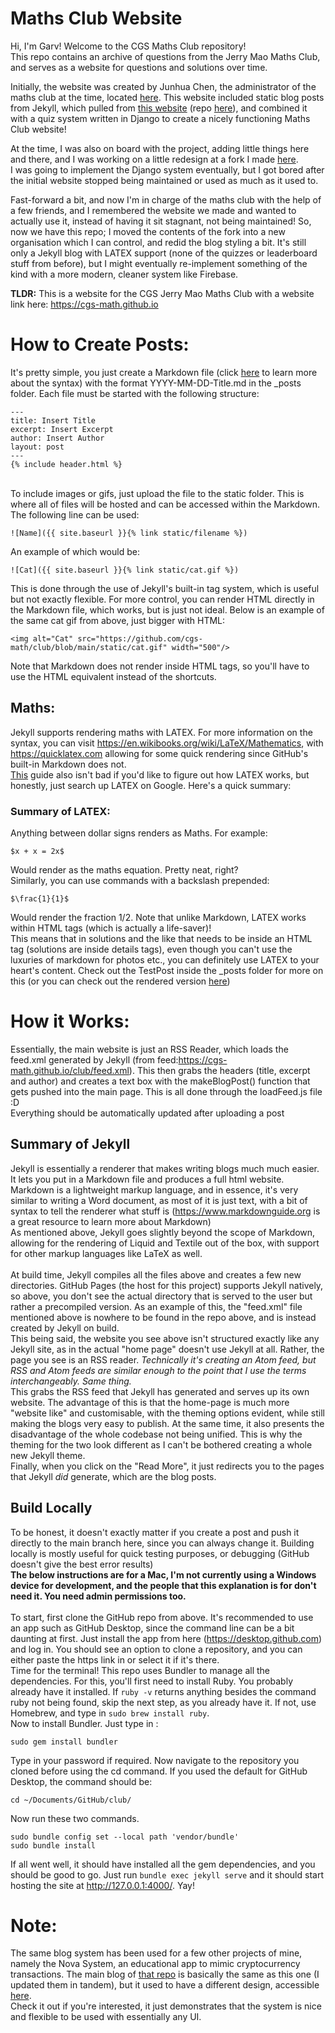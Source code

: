 # Maths Club Website
Hi, I'm Garv! Welcome to the CGS Maths Club repository! <br>
This repo contains an archive of questions from the Jerry Mao Maths Club, and serves as a website for questions and solutions over time. <br>

Initially, the website was created by Junhua Chen, the administrator of the maths club at the time, located [here](https://cgsmathclub.herokuapp.com/).
This website included static blog posts from Jekyll, which pulled from [this website](https://maths-club.github.io) (repo [here](https://github.com/Maths-Club/Maths-Club.github.io)), and combined it with a quiz system written in Django to create a nicely functioning Maths Club website!

At the time, I was also on board with the project, adding little things here and there, and I was working on a little redesign at a fork I made [here](https://github.com/garv-shah/maths-club-test). <br>
I was going to implement the Django system eventually, but I got bored after the initial website stopped being maintained or used as much as it used to.

Fast-forward a bit, and now I'm in charge of the maths club with the help of a few friends, and I remembered the website we made and wanted to actually use it, instead of having it sit stagnant, not being maintained!
So, now we have this repo; I moved the contents of the fork into a new organisation which I can control, and redid the blog styling a bit. It's still only a Jekyll blog with LATEX support (none of the quizzes or leaderboard stuff from before), but I might eventually re-implement something of the kind with a more modern, cleaner system like Firebase.

**TLDR:** This is a website for the CGS Jerry Mao Maths Club with a website link here: https://cgs-math.github.io

# How to Create Posts:
It's pretty simple, you just create a Markdown file (click [here](https://www.markdownguide.org/basic-syntax/) to learn more about the syntax) with the format YYYY-MM-DD-Title.md in the _posts folder.
Each file must be started with the following structure:
```
---
title: Insert Title
excerpt: Insert Excerpt
author: Insert Author
layout: post
---
{% include header.html %}
```
<br>
To include images or gifs, just upload the file to the static folder. This is where all of files will be hosted and can be accessed within the Markdown. The following line can be used:

```
![Name]({{ site.baseurl }}{% link static/filename %})
```

An example of which would be:

```
![Cat]({{ site.baseurl }}{% link static/cat.gif %})
```

This is done through the use of Jekyll's built-in tag system, which is useful but not exactly flexible. For more control, you can render HTML directly in the Markdown file, which works, but is just not ideal. Below is an example of the same cat gif from above, just bigger with HTML:

```
<img alt="Cat" src="https://github.com/cgs-math/club/blob/main/static/cat.gif" width="500"/>
```

Note that Markdown does not render inside HTML tags, so you'll have to use the HTML equivalent instead of the shortcuts.

## Maths:
Jekyll supports rendering maths with LATEX. For more information on the syntax, you can visit https://en.wikibooks.org/wiki/LaTeX/Mathematics, with https://quicklatex.com allowing for some quick rendering since GitHub's built-in Markdown does not. <br>
[This](https://latex-tutorial.com/tutorials/amsmath/) guide also isn't bad if you'd like to figure out how LATEX works, but honestly, just search up LATEX on Google. Here's a quick summary:

### Summary of LATEX:
Anything between dollar signs renders as Maths. For example:

```
$x + x = 2x$
```

Would render as the maths equation. Pretty neat, right?<br>
Similarly, you can use commands with a backslash prepended:

```
$\frac{1}{1}$
```

Would render the fraction 1/2. Note that unlike Markdown, LATEX works within HTML tags (which is actually a life-saver)!<br>
This means that in solutions and the like that needs to be inside an HTML tag (solutions are inside details tags), even though you can't use the luxuries of markdown for photos etc., you can definitely use LATEX to your heart's content. Check out the TestPost inside the _posts folder for more on this (or you can check out the rendered version [here](https://cgs-math.github.io/club/posts/TestPost))

# How it Works:
Essentially, the main website is just an RSS Reader, which loads the feed.xml generated by Jekyll (from feed:https://cgs-math.github.io/club/feed.xml). This then grabs the headers (title, excerpt and author) and creates a text box with the makeBlogPost() function that gets pushed into the main page. This is all done through the loadFeed.js file :D
<br> Everything should be automatically updated after uploading a post

## Summary of Jekyll
Jekyll is essentially a renderer that makes writing blogs much much easier. It lets you put in a Markdown file and produces a full html website. <br>
Markdown is a lightweight markup language, and in essence, it's very similar to writing a Word document, as most of it is just text, with a bit of syntax to tell the renderer what stuff is (https://www.markdownguide.org is a great resource to learn more about Markdown) <br>
As mentioned above, Jekyll goes slightly beyond the scope of Markdown, allowing for the rendering of Liquid and Textile out of the box, with support for other markup languages like LaTeX as well. <br><br>
At build time, Jekyll compiles all the files above and creates a few new directories. GitHub Pages (the host for this project) supports Jekyll natively, so above, you don't see the actual directory that is served to the user but rather a precompiled version. As an example of this, the "feed.xml" file mentioned above is nowhere to be found in the repo above, and is instead created by Jekyll on build. <br>
This being said, the website you see above isn't structured exactly like any Jekyll site, as in the actual "home page" doesn't use Jekyll at all. Rather, the page you see is an RSS reader. *Technically it's creating an Atom feed, but RSS and Atom feeds are similar enough to the point that I use the terms interchangeably. Same thing.* <br>
This grabs the RSS feed that Jekyll has generated and serves up its own website. The advantage of this is that the home-page is much more "website like" and customisable, with the theming options evident, while still making the blogs very easy to publish. At the same time, it also presents the disadvantage of the whole codebase not being unified. This is why the theming for the two look different as I can't be bothered creating a whole new Jekyll theme. <br>
Finally, when you click on the "Read More", it just redirects you to the pages that Jekyll *did* generate, which are the blog posts.

## Build Locally
To be honest, it doesn't exactly matter if you create a post and push it directly to the main branch here, since you can always change it. Building locally is mostly useful for quick testing purposes, or debugging (GitHub doesn't give the best error results) <br>
**The below instructions are for a Mac, I'm not currently using a Windows device for development, and the people that this explanation is for don't need it. You need admin permissions too.** <br><br>
To start, first clone the GitHub repo from above. It's recommended to use an app such as GitHub Desktop, since the command line can be a bit daunting at first. Just install the app from here (https://desktop.github.com) and log in. You should see an option to clone a repository, and you can either paste the https link in or select it if it's there. <br>
Time for the terminal! This repo uses Bundler to manage all the dependencies. For this, you'll first need to install Ruby. You probably already have it installed.
If ```ruby -v``` returns anything besides the command ruby not being found, skip the next step, as you already have it. If not, use Homebrew, and type in ```sudo brew install ruby```.
<br>
Now to install Bundler. Just type in :

```
sudo gem install bundler
```

Type in your password if required. Now navigate to the repository you cloned before using the cd command. If you used the default for GitHub Desktop, the command should be:

```
cd ~/Documents/GitHub/club/
```

Now run these two commands.

```
sudo bundle config set --local path 'vendor/bundle'
sudo bundle install
```

If all went well, it should have installed all the gem dependencies, and you should be good to go. Just run ```bundle exec jekyll serve``` and it should start hosting the site at http://127.0.0.1:4000/. Yay!

# Note:
The same blog system has been used for a few other projects of mine, namely the Nova System, an educational app to mimic cryptocurrency transactions. The main blog of [that repo](https://github.com/The-NOVA-System/blog) is basically the same as this one (I updated them in tandem), but it used to have a different design, accessible [here](https://the-nova-system.github.io/blog-old/). <br>
Check it out if you're interested, it just demonstrates that the system is nice and flexible to be used with essentially any UI.
